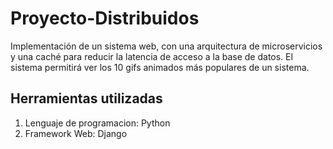 # Proyecto-Distribuidos
Implementación de un sistema web, con una arquitectura de microservicios y  una caché para reducir la latencia de acceso a la base de datos. El sistema permitirá ver los 10 gifs animados más populares de un sistema.

## Herramientas utilizadas
1. Lenguaje de programacion: Python
2. Framework Web: Django

